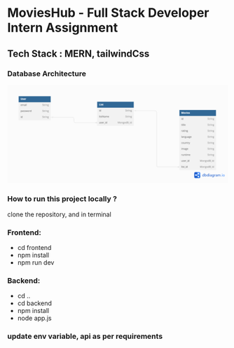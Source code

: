 # MoviesHub - Full Stack Developer Intern Assignment
## Tech Stack : MERN, tailwindCss
### Database Architecture
![DB](Db%20Architecture.png)
### How to run this project locally ?
clone the repository, and in terminal
### Frontend:
- cd frontend
- npm install 
- npm run dev

### Backend:
- cd ..
- cd backend
- npm install
- node app.js

### update env variable, api as per requirements

